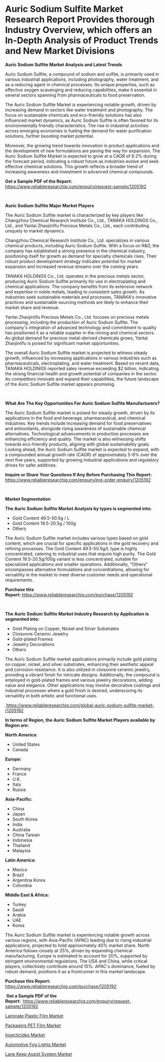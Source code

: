 <p><h1>Auric Sodium Sulfite Market Research Report Provides thorough Industry Overview, which offers an In-Depth Analysis of Product Trends and New Market Divisions</h1></p><p><strong>Auric Sodium Sulfite Market Analysis and Latest Trends</strong></p>
<p><p>Auric Sodium Sulfite, a compound of sodium and sulfite, is primarily used in various industrial applications, including photography, water treatment, and as a reducing agent in chemical processes. Its unique properties, such as effective oxygen scavenging and reducing capabilities, make it essential in several sectors spanning from pharmaceuticals to food preservation.</p><p>The Auric Sodium Sulfite Market is experiencing notable growth, driven by increasing demand in sectors like water treatment and photography. The focus on sustainable chemicals and eco-friendly solutions has also influenced market dynamics, as Auric Sodium Sulfite is often favored for its environmentally friendly characteristics. The rise in industrial activities across emerging economies is fueling the demand for water purification solutions, further boosting market potential. </p><p>Moreover, the growing trend towards innovation in product applications and the development of new formulations are paving the way for expansion. The Auric Sodium Sulfite Market is expected to grow at a CAGR of 8.2% during the forecast period, indicating a robust future as industries evolve and seek effective chemical solutions. This growth reflects a broader trend of increasing awareness and investment in advanced chemical compounds.</p></p>
<p><strong>Get a Sample PDF of the Report:&nbsp;</strong> <a href="https://www.reliableresearchiq.com/enquiry/request-sample/1205192?utm_campaign=1896&utm_medium=2&utm_source=Github&utm_content=ia&utm_term=03022025&utm_id=auric-sodium-sulfite">https://www.reliableresearchiq.com/enquiry/request-sample/1205192</a></p>
<p>&nbsp;</p>
<p><strong>Auric Sodium Sulfite Major Market Players</strong></p>
<p><p>The Auric Sodium Sulfite market is characterized by key players like Changzhou Chemical Research Institute Co., Ltd., TANAKA HOLDINGS Co., Ltd., and Yantai Zhaojinlifu Precious Metals Co., Ltd., each contributing uniquely to market dynamics.</p><p>Changzhou Chemical Research Institute Co., Ltd. specializes in various chemical products, including Auric Sodium Sulfite. With a focus on R&D, the company has established a strong presence in the chemical industry, positioning itself for growth as demand for specialty chemicals rises. Their robust product development strategy indicates potential for market expansion and increased revenue streams over the coming years.</p><p>TANAKA HOLDINGS Co., Ltd. operates in the precious metals sector, producing Auric Sodium Sulfite primarily for use in electroplating and chemical applications. The company benefits from its extensive network and expertise in noble metals, leading to consistent sales growth. As industries seek sustainable materials and processes, TANAKA's innovative practices and sustainable sourcing methods are likely to enhance their market share and revenue.</p><p>Yantai Zhaojinlifu Precious Metals Co., Ltd. focuses on precious metals processing, including the production of Auric Sodium Sulfite. The company's integration of advanced technology and commitment to quality has positioned it as a reliable supplier in the mining and chemical sectors. As global demand for precious metal-derived chemicals grows, Yantai Zhaojinlifu is poised for significant market opportunities.</p><p>The overall Auric Sodium Sulfite market is projected to witness steady growth, influenced by increasing applications in various industries such as pharmaceuticals, electroplating, and water treatment. Based on recent data, TANAKA HOLDINGS reported sales revenue exceeding $2 billion, indicating the strong financial health and growth potential of companies in the sector. As competitors innovate and expand their capabilities, the future landscape of the Auric Sodium Sulfite market appears promising.</p></p>
<p>&nbsp;</p>
<p><strong>What Are The Key Opportunities For Auric Sodium Sulfite Manufacturers?</strong></p>
<p><p>The Auric Sodium Sulfite market is poised for steady growth, driven by its applications in the food and beverage, pharmaceutical, and chemical industries. Key trends include increasing demand for food preservatives and antioxidants, alongside rising awareness of sustainable chemical alternatives. Technological advancements in production processes are enhancing efficiency and quality. The market is also witnessing shifts towards eco-friendly products, aligning with global sustainability goals. Looking ahead, the Auric Sodium Sulfite market is expected to expand, with a compounded annual growth rate (CAGR) of approximately 5-6% over the next five years, supported by growing industrial applications and regulatory drives for safer additives.</p></p>
<p><strong>Inquire or Share Your Questions If Any Before Purchasing This Report:</strong> <a href="https://www.reliableresearchiq.com/enquiry/pre-order-enquiry/1205192?utm_campaign=1896&utm_medium=2&utm_source=Github&utm_content=ia&utm_term=03022025&utm_id=auric-sodium-sulfite">https://www.reliableresearchiq.com/enquiry/pre-order-enquiry/1205192</a></p>
<p>&nbsp;</p>
<p><strong>Market Segmentation</strong></p>
<p><strong>The Auric Sodium Sulfite Market Analysis by types is segmented into:</strong></p>
<p><ul><li>Gold Content 49.5-50.5g / L</li><li>Gold Content 19.5-20.5g / 100g</li><li>Others</li></ul></p>
<p><p>The Auric Sodium Sulfite market includes various types based on gold content, which are crucial for specific applications in the gold recovery and refining processes. The Gold Content 49.5-50.5g/L type is highly concentrated, catering to industrial uses that require high purity. The Gold Content 19.5-20.5g/100g variant is less concentrated, suitable for specialized applications and smaller operations. Additionally, "Others" encompasses alternative formulations and concentrations, allowing for versatility in the market to meet diverse customer needs and operational requirements.</p></p>
<p><strong>Purchase this Report:&nbsp;</strong><a href="https://www.reliableresearchiq.com/purchase/1205192?utm_campaign=1896&utm_medium=2&utm_source=Github&utm_content=ia&utm_term=03022025&utm_id=auric-sodium-sulfite">https://www.reliableresearchiq.com/purchase/1205192</a></p>
<p>&nbsp;</p>
<p><strong>The Auric Sodium Sulfite Market Industry Research by Application is segmented into:</strong></p>
<p><ul><li>Gold Plating on Copper, Nickel and Silver Substrates</li><li>Cloisonne Ceramic Jewelry</li><li>Gold-plated Frames</li><li>Jewelry Decorations</li><li>Others</li></ul></p>
<p><p>The Auric Sodium Sulfite market applications primarily include gold plating on copper, nickel, and silver substrates, enhancing their aesthetic appeal and corrosion resistance. It is also utilized in cloisonné ceramic jewelry, providing a vibrant finish for intricate designs. Additionally, the compound is employed in gold-plated frames and various jewelry decorations, adding value and elegance. Other applications may involve decorative coatings and industrial processes where a gold finish is desired, underscoring its versatility in both artistic and functional uses.</p></p>
<p><a href="https://www.reliableresearchiq.com/global-auric-sodium-sulfite-market-r1205192?utm_campaign=1896&utm_medium=2&utm_source=Github&utm_content=ia&utm_term=03022025&utm_id=auric-sodium-sulfite">&nbsp;https://www.reliableresearchiq.com/global-auric-sodium-sulfite-market-r1205192</a></p>
<p><strong>In terms of Region, the Auric Sodium Sulfite Market Players available by Region are:</strong></p>
<p>
    <p> <strong> North America: </strong>
        <ul>
            <li>United States</li>
            <li>Canada</li>
        </ul>
        </p> 
    <p> <strong> Europe: </strong>
        <ul>
            <li>Germany</li>
            <li>France</li>
            <li>U.K.</li>
            <li>Italy</li>
            <li>Russia</li>
        </ul>
        </p> 
    <p> <strong> Asia-Pacific: </strong>
        <ul>
            <li>China</li>
            <li>Japan</li>
            <li>South Korea</li>
            <li>India</li>
            <li>Australia</li>
            <li>China Taiwan</li>
            <li>Indonesia</li>
            <li>Thailand</li>
            <li>Malaysia</li>
        </ul>
        </p> 
    <p> <strong> Latin America: </strong>
        <ul>
            <li>Mexico</li>
            <li>Brazil</li>
            <li>Argentina Korea</li>
            <li>Colombia</li>
        </ul>
        </p> 
    <p> <strong> Middle East & Africa: </strong>
        <ul>
            <li>Turkey</li>
            <li>Saudi</li>
            <li>Arabia</li>
            <li>UAE</li>
            <li>Korea</li>
        </ul>
    </p>
    </p>
<p><p>The Auric Sodium Sulfite market is experiencing notable growth across various regions, with Asia-Pacific (APAC) leading due to rising industrial applications, projected to hold approximately 40% market share. North America follows closely at 25%, driven by expanding chemical manufacturing. Europe is estimated to account for 20%, supported by stringent environmental regulations. The USA and China, while critical players, collectively contribute around 15%. APAC's dominance, fueled by robust demand, positions it as a frontrunner in this market landscape.</p></p>
<p><strong>Purchase this Report: </strong><a href="https://www.reliableresearchiq.com/purchase/1205192?utm_campaign=1896&utm_medium=2&utm_source=Github&utm_content=ia&utm_term=03022025&utm_id=auric-sodium-sulfite">https://www.reliableresearchiq.com/purchase/1205192</a></p>
<p>&nbsp;<strong>Get a Sample PDF of the Report:&nbsp;&nbsp;</strong><a href="https://www.reliableresearchiq.com/enquiry/request-sample/1205192?utm_campaign=1896&utm_medium=2&utm_source=Github&utm_content=ia&utm_term=03022025&utm_id=auric-sodium-sulfite">https://www.reliableresearchiq.com/enquiry/request-sample/1205192</a></p>
<p><strong></strong></p>
<p><p><a href="https://github.com/tszkintruca/Market-Research-Report-List-1/blob/main/laminate-plastic-film-market.md?utm_campaign=1896&utm_medium=2&utm_source=Github&utm_content=ia&utm_term=03022025&utm_id=auric-sodium-sulfite">Laminate Plastic Film Market</a></p><p><a href="https://github.com/aidelndasse/Market-Research-Report-List-1/blob/main/packaging-pet-film-market.md?utm_campaign=1896&utm_medium=2&utm_source=Github&utm_content=ia&utm_term=03022025&utm_id=auric-sodium-sulfite">Packaging PET Film Market</a></p><p><a href="https://www.linkedin.com/pulse/insecticides-market-forecast-insights-growth-factors-75q1c?utm_campaign=1896&utm_medium=2&utm_source=Github&utm_content=ia&utm_term=03022025&utm_id=auric-sodium-sulfite">Insecticides Market</a></p><p><a href="https://www.linkedin.com/pulse/automotive-fog-lights-market-overview-global-trends-future-e5doe?utm_campaign=1896&utm_medium=2&utm_source=Github&utm_content=ia&utm_term=03022025&utm_id=auric-sodium-sulfite">Automotive Fog Lights Market</a></p><p><a href="https://www.linkedin.com/pulse/tracking-emerging-trends-lane-keep-assist-system-market-htgne?utm_campaign=1896&utm_medium=2&utm_source=Github&utm_content=ia&utm_term=03022025&utm_id=auric-sodium-sulfite">Lane Keep Assist System Market</a></p></p>